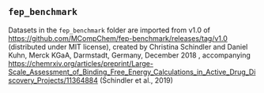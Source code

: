 ## `fep_benchmark`
Datasets in the `fep_benchmark` folder are imported from v1.0 of https://github.com/MCompChem/fep-benchmark/releases/tag/v1.0 (distributed under MIT license), created by Christina Schindler and Daniel Kuhn, Merck KGaA, Darmstadt, Germany, December 2018 , accompanying https://chemrxiv.org/articles/preprint/Large-Scale_Assessment_of_Binding_Free_Energy_Calculations_in_Active_Drug_Discovery_Projects/11364884 (Schindler et al., 2019)
